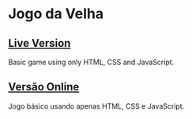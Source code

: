 # Jogo da Velha

## [Live Version]()

Basic game using only HTML, CSS and JavaScript.


## [Versão Online]()

Jogo básico usando apenas HTML, CSS e JavaScript.
